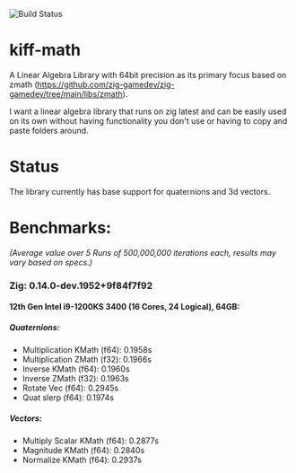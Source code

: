 ![Build Status](https://github.com/kiffpuppygames/kiff-math/actions/workflows/main.yml/badge.svg?branch=dev)

# kiff-math

A Linear Algebra Library with 64bit precision as its primary focus based on zmath (https://github.com/zig-gamedev/zig-gamedev/tree/main/libs/zmath). 

I want a linear algebra library that runs on zig latest and can be easily used on its own without having functionality you don't use or having to copy and paste folders around.

# Status

The library currently has base support for quaternions and 3d vectors.

# Benchmarks: 
*(Average value over 5 Runs of 500,000,000 iterations each, results may vary based on specs.)*

### Zig: 0.14.0-dev.1952+9f84f7f92

#### 12th Gen Intel i9-1200KS 3400 (16 Cores, 24 Logical), 64GB:
##### Quaternions:
  - Multiplication KMath (f64): 0.1958s
  - Multiplication ZMath (f32): 0.1966s
  - Inverse KMath (f64): 0.1960s
  - Inverse ZMath (f32): 0.1963s
  - Rotate Vec (f64): 0.2945s
  - Quat slerp (f64): 0.1974s

##### Vectors:
  - Multiply Scalar KMath (f64): 0.2877s
  - Magnitude KMath (f64): 0.2840s
  - Normalize KMath (f64): 0.2937s